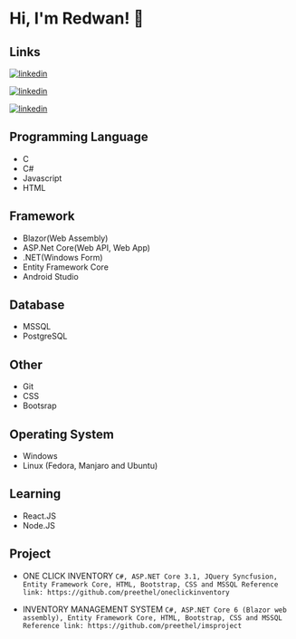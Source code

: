
# Hi, I'm Redwan! 👋


## Links

[![linkedin](https://img.shields.io/badge/linkedin-023632?style=for-the-badge&logo=linkedin&logoColor=white)](https://www.linkedin.com/in/md-nur-a-redwan-ul-azam-6b02aa91/)

[![linkedin](https://img.shields.io/badge/Facebook-0666C2?style=for-the-badge&logo=facebook&logoColor=white)](https://www.facebook.com/preethel)

[![linkedin](https://img.shields.io/badge/Mail-EA4335?style=for-the-badge&logo=Gmail&logoColor=white)](mailto:azam13bh@gmail.com?subject=MailFromGithub)
## Programming Language
- C
- C#
- Javascript 
- HTML

## Framework
- Blazor(Web Assembly) 
- ASP.Net Core(Web API, Web App) 
- .NET(Windows Form)
- Entity Framework Core  
- Android Studio

## Database 
- MSSQL
- PostgreSQL

## Other 
- Git 
- CSS 
- Bootsrap

## Operating System
- Windows 
- Linux (Fedora, Manjaro and Ubuntu)

## Learning 
- React.JS
- Node.JS

## Project 
- ONE CLICK INVENTORY
    ``` C#, ASP.NET Core 3.1, JQuery Syncfusion, Entity Framework Core, HTML, Bootstrap, CSS and MSSQL Reference link: https://github.com/preethel/oneclickinventory ```

- INVENTORY MANAGEMENT SYSTEM
    ```C#, ASP.NET Core 6 (Blazor web assembly), Entity Framework Core, HTML, Bootstrap, CSS and MSSQL Reference link: https://github.com/preethel/imsproject ```
    
